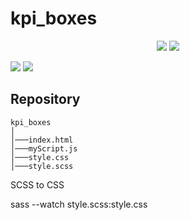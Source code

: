 # kpi_boxes

<p align="center">
  <img src=https://github.com/hbiom/kpi_boxes/img_readme/full_screen.jpg>
  <img src=https://github.com/hbiom/kpi_boxes/img_readme/cell_phone.jpg>
</p>


 <img src=https://github.com/hbiom/kpi_boxes/img_readme/full_screen.jpg>
  <img src=https://github.com/hbiom/kpi_boxes/img_readme/cell_phone.jpg>


## Repository


```
kpi_boxes
│
│───index.html
│───myScript.js
│───style.css
│───style.scss
```

SCSS to CSS

sass --watch style.scss:style.css
